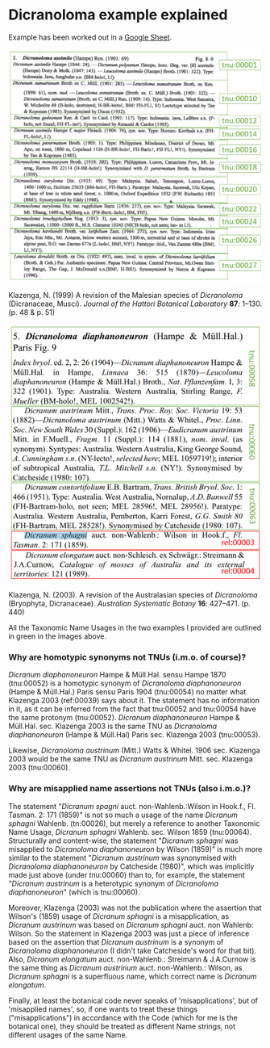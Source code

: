 # Dicranoloma example explained

Example has been worked out in a [Google Sheet](https://docs.google.com/spreadsheets/d/1ZTzHKQOgECpwUmQyDcDfnNnk6n6UK-FPCvo0qFDbJjw/edit?usp=sharing).

![](images/dicranoloma_asssimile_tnus.png)

Klazenga, N. (1999) A revision of the Malesian species of _Dicranoloma_
(Dicranaceae, Musci). _Journal of the Hattori Botanical Laboratory_ **87**: 1–130. (p. 48 & p. 51)

![](images/dicranoloma_diaphanoneuron_tnus.png)

Klazenga, N. (2003). A revision of the Australasian species of *Dicranoloma* (Bryophyta, Dicranaceae). *Australian Systematic Botany* **16**: 427–471. (p. 440)

All the Taxonomic Name Usages in the two examples I provided are outlined in green in the images above.

### Why are homotypic synonyms not TNUs (i.m.o. of course)?

*Dicranum diaphanoneuron* Hampe & Müll.Hal. sensu Hampe 1870 (tnu:00052) is a homotypic synonym of *Dicranoloma diaphanoneuron* (Hampe & Müll.Hal.) Paris sensu Paris 1904 (tnu:00054) no matter what Klazenga 2003 (ref:00039) says about it. The statement has no information in it, as it can be inferred from the fact that tnu:00052 and tnu:00054 have the same protonym (tnu:00052). *Dicranum diaphanoneuron* Hampe & Müll.Hal. sec. Klazenga 2003 is the same TNU as *Dicranoloma diaphanoneuron* (Hampe & Müll.Hal) Paris sec. Klazenga 2003 (tnu:00053).

Likewise, *Dicranoloma austrinum* (Mitt.) Watts & Whitel. 1906 sec. Klazenga 2003 would be the same TNU as *Dicranum austrinum* Mitt. sec. Klazenga 2003 (tnu:00060).

### Why are misapplied name assertions not TNUs (also i.m.o.)?

The statement "*Dicranum spagni* auct. non-Wahlenb.:Wilson in Hook.f., Fl. Tasman. 2: 171 (1859)" is not so much a usage of the name *Dicranum sphagni* Wahlenb. (tn:00026), but merely a reference to another Taxonomic Name Usage, *Dicranum sphagni* Wahlenb. sec. Wilson 1859 (tnu:00064). Structurally and content-wise, the statement "*Dicranum sphagni* was misapplied to *Dicranoloma diaphanoneuron* by Wilson (1859)" is much more similar to the statement "*Dicranum austrinum* was synonymised with *Dicranoloma diaphanoneuron* by Catcheside (1980)", which was implicitly made just above (under tnu:00060) than to, for example, the statement "*Dicranum austrinum* is a heterotypic synonym of *Dicranoloma diaphanoneuron*" (which is tnu:00060).

Moreover, Klazenga (2003) was not the publication where the assertion that Wilson's (1859) usage of *Dicranum sphagni* is a misapplication, as *Dicranum austrinum* was based on *Dicranum sphagni* auct. non Wahlenb: Wilson. So the statement in Klazenga 2003 was just a piece of inference based on the assertion that *Dicranum austrinum* is a synonym of *Dicranoloma diaphanoneuron* (I didn't take Catcheside's word for that bit). Also, *Dicranum elongatum* auct. non-Wahlenb.: Streimann & J.A.Curnow is the same thing as *Dicranum austrinum* auct. non-Wahlenb.: Wilson, as *Dicranum sphagni* is a superfluous name, which correct name is *Dicranum elongatum*.

Finally, at least the botanical code never speaks of 'misapplications', but of 'misapplied names', so, if one wants to treat these things ("misapplications") in accordance with the Code (which for me is the botanical one), they should be treated as different Name strings, not different usages of the same Name.
